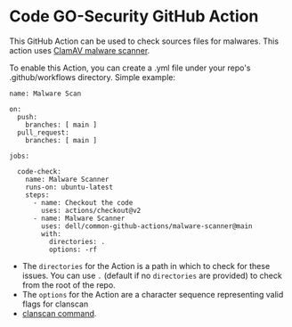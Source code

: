 # Code GO-Security GitHub Action
This GitHub Action can be used to check sources files for malwares.
This action uses [ClamAV malware scanner](https://www.clamav.net/).



To enable this Action, you can create a .yml file under your repo's .github/workflows directory. 
Simple example:

```
name: Malware Scan

on:
  push:
    branches: [ main ]
  pull_request:
    branches: [ main ]

jobs:

  code-check:
    name: Malware Scanner
    runs-on: ubuntu-latest
    steps:
      - name: Checkout the code
        uses: actions/checkout@v2
      - name: Malware Scanner
        uses: dell/common-github-actions/malware-scanner@main
        with:
          directories: .
          options: -rf
```

* The `directories` for the Action is a path in which to check for these issues. You can use `.` (default if no `directories` are provided) to check from the root of the repo.
* The `options`  for the Action are a character sequence representing valid flags for clanscan
* [clanscan command](https://linux.die.net/man/1/clamscan).